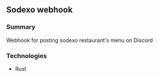 ## Sodexo webhook

### Summary

Webhook for posting sodexo restaurant's menu on Discord

### Technologies

- Rust
